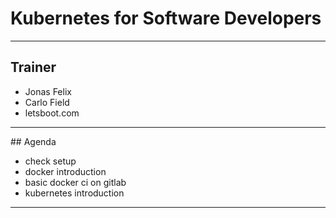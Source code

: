 # Kubernetes for Software Developers

---

## Trainer

* Jonas Felix
* Carlo Field
* letsboot.com 

---

## Agenda

* check setup
* docker introduction
* basic docker ci on gitlab
* kubernetes introduction

---